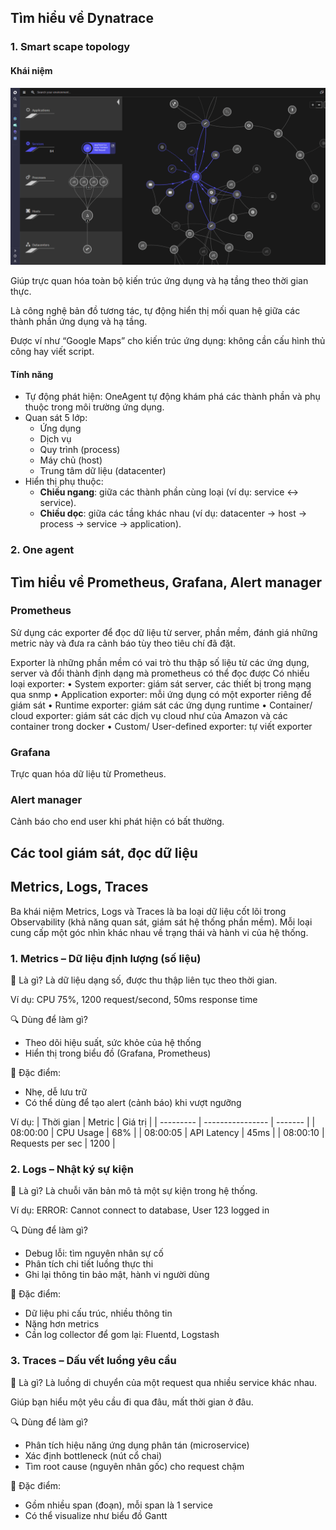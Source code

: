 ## Tìm hiểu về Dynatrace
### 1. Smart scape topology
#### Khái niệm
![alt text](image.png)

Giúp trực quan hóa toàn bộ kiến trúc ứng dụng và hạ tầng theo thời gian thực.

Là công nghệ bản đồ tương tác, tự động hiển thị mối quan hệ giữa các thành phần ứng dụng và hạ tầng.

Được ví như “Google Maps” cho kiến trúc ứng dụng: không cần cấu hình thủ công hay viết script.

#### Tính năng
* Tự động phát hiện: OneAgent tự động khám phá các thành phần và phụ thuộc trong môi trường ứng dụng.
* Quan sát 5 lớp:
  - Ứng dụng
  - Dịch vụ
  - Quy trình (process)
  - Máy chủ (host)
  - Trung tâm dữ liệu (datacenter)
* Hiển thị phụ thuộc:
  * **Chiều ngang**: giữa các thành phần cùng loại (ví dụ: service ↔ service).
  * **Chiều dọc**: giữa các tầng khác nhau (ví dụ: datacenter → host → process → service → application).

### 2. One agent


## Tìm hiểu về Prometheus, Grafana, Alert manager
### Prometheus
Sử dụng các exporter để đọc dữ liệu từ server, phần mềm, đánh giá những metric này và đưa ra cảnh báo tùy theo tiêu chí đã đặt.

Exporter là những phần mềm có vai trò thu thập số liệu từ các ứng dụng, server và đổi thành định dạng mà prometheus có thể đọc được
Có nhiều loại exporter:
•	System exporter: giám sát server, các thiết bị trong mạng qua snmp
•	Application exporter: mỗi ứng dụng có một exporter riêng để giám sát
•	Runtime exporter: giám sát các ứng dụng runtime 
•	Container/ cloud exporter: giám sát các dịch vụ cloud như của Amazon và các container trong docker
•	Custom/ User-defined exporter: tự viết exporter

### Grafana
Trực quan hóa dữ liệu từ Prometheus.

### Alert manager
Cảnh báo cho end user khi phát hiện có bất thường.

## Các tool giám sát, đọc dữ liệu


## Metrics, Logs, Traces

Ba khái niệm Metrics, Logs và Traces là ba loại dữ liệu cốt lõi trong Observability (khả năng quan sát, giám sát hệ thống phần mềm). Mỗi loại cung cấp một góc nhìn khác nhau về trạng thái và hành vi của hệ thống.

### 1. Metrics – Dữ liệu định lượng (số liệu)
📌 Là gì?
Là dữ liệu dạng số, được thu thập liên tục theo thời gian.

Ví dụ: CPU 75%, 1200 request/second, 50ms response time

🔍 Dùng để làm gì?
* Theo dõi hiệu suất, sức khỏe của hệ thống
* Hiển thị trong biểu đồ (Grafana, Prometheus)

🧠 Đặc điểm:
* Nhẹ, dễ lưu trữ
* Có thể dùng để tạo alert (cảnh báo) khi vượt ngưỡng

Ví dụ:
| Thời gian | Metric           | Giá trị |
| --------- | ---------------- | ------- |
| 08:00:00  | CPU Usage        | 68%     |
| 08:00:05  | API Latency      | 45ms    |
| 08:00:10  | Requests per sec | 1200    |

### 2. Logs – Nhật ký sự kiện
📌 Là gì?
Là chuỗi văn bản mô tả một sự kiện trong hệ thống.

Ví dụ: ERROR: Cannot connect to database, User 123 logged in

🔍 Dùng để làm gì?
* Debug lỗi: tìm nguyên nhân sự cố
* Phân tích chi tiết luồng thực thi
* Ghi lại thông tin bảo mật, hành vi người dùng

🧠 Đặc điểm:
* Dữ liệu phi cấu trúc, nhiều thông tin
* Nặng hơn metrics
* Cần log collector để gom lại: Fluentd, Logstash

### 3. Traces – Dấu vết luồng yêu cầu
📌 Là gì?
Là luồng di chuyển của một request qua nhiều service khác nhau.

Giúp bạn hiểu một yêu cầu đi qua đâu, mất thời gian ở đâu.

🔍 Dùng để làm gì?
- Phân tích hiệu năng ứng dụng phân tán (microservice)
- Xác định bottleneck (nút cổ chai)
- Tìm root cause (nguyên nhân gốc) cho request chậm

🧠 Đặc điểm:
- Gồm nhiều span (đoạn), mỗi span là 1 service
- Có thể visualize như biểu đồ Gantt